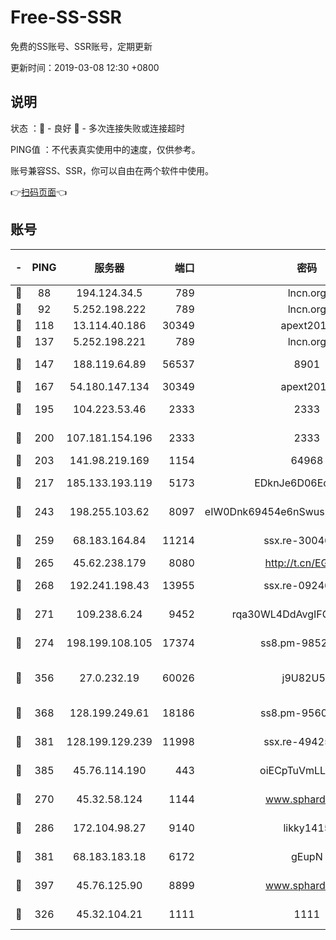 # Free-SS-SSR

免费的SS账号、SSR账号，定期更新

更新时间：2019-03-08 12:30 +0800

## 说明

状态     ：🙂 - 良好 🙁 - 多次连接失败或连接超时

PING值   ：不代表真实使用中的速度，仅供参考。

账号兼容SS、SSR，你可以自由在两个软件中使用。

👉[扫码页面](https://liesauer.github.io/Free-SS-SSR/)👈

## 账号

|-|PING|服务器|端口|密码|加密方式|区域|
|:----:|:----:|:-----:|-----:|:----:|:----:|:----:|
|🙂|88|194.124.34.5|789|lncn.org|rc4|JP|
|🙂|92|5.252.198.222|789|lncn.org|rc4|JP|
|🙂|118|13.114.40.186|30349|apext2019|chacha20|JP|
|🙂|137|5.252.198.221|789|lncn.org|rc4|JP|
|🙂|147|188.119.64.89|56537|8901|aes-256-cfb|RU|
|🙂|167|54.180.147.134|30349|apext2019|chacha20|KR|
|🙂|195|104.223.53.46|2333|2333|aes-256-cfb|US|
|🙂|200|107.181.154.196|2333|2333|aes-256-cfb|US|
|🙂|203|141.98.219.169|1154|64968|chacha20|US|
|🙂|217|185.133.193.119|5173|EDknJe6D06EoWDaw|aes-256-cfb|US|
|🙂|243|198.255.103.62|8097|eIW0Dnk69454e6nSwuspv9DmS201tQ0D|aes-256-cfb|US|
|🙂|259|68.183.164.84|11214|ssx.re-30046337|aes-256-cfb|US|
|🙂|265|45.62.238.179|8080|http://t.cn/EGJIyrl|rc4-md5|CA|
|🙂|268|192.241.198.43|13955|ssx.re-09246977|aes-256-cfb|US|
|🙂|271|109.238.6.24|9452|rqa30WL4DdAvgIFG6Fs3znzTa|aes-256-cfb|FR|
|🙂|274|198.199.108.105|17374|ss8.pm-98527684|aes-256-cfb|US|
|🙂|356|27.0.232.19|60026|j9U82U53|xchacha20-ietf-poly1305|HK|
|🙂|368|128.199.249.61|18186|ss8.pm-95603573|aes-256-cfb|SG|
|🙂|381|128.199.129.239|11998|ssx.re-49425737|aes-256-cfb|SG|
|🙂|385|45.76.114.190|443|oiECpTuVmLLxk4Ts|aes-256-cfb|AU|
|🙂|270|45.32.58.124|1144|www.sphard.com|aes-256-cfb|JP|
|🙂|286|172.104.98.27|9140|likky1415|aes-256-cfb|JP|
|🙂|381|68.183.183.18|6172|gEupN|aes-256-cfb|SG|
|🙂|397|45.76.125.90|8899|www.sphard.com|aes-256-cfb|AU|
|🙁|326|45.32.104.21|1111|1111|aes-256-cfb|SG|
